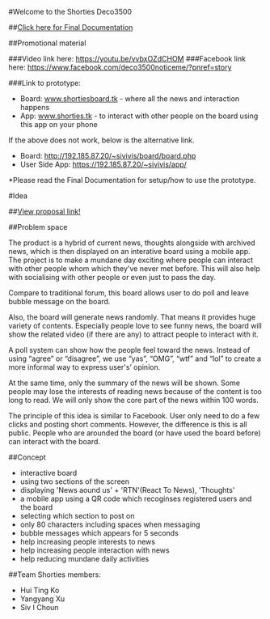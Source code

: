 #Welcome to the Shorties Deco3500

##[Click here for Final Documentation](https://github.com/deco3500/shorties/blob/master/Final_Documentation.pdf)

##Promotional material

###Video link here: https://youtu.be/vvbxOZdCHOM
###Facebook link here: https://www.facebook.com/deco3500noticeme/?pnref=story

###Link to prototype:
- Board: www.shortiesboard.tk - where all the news and interaction happens
- App: www.shorties.tk - to interact with other people on the board using this app on your phone

If the above does not work, below is the alternative link.
- Board: http://192.185.87.20/~sivivis/board/board.php
- User Side App: https://192.185.87.20/~sivivis/app/

*Please read the Final Documentation for setup/how to use the prototype.

#Idea

##[View proposal link!](https://github.com/deco3500/shorties/blob/master/shorties_proposal.pdf)

##Problem space

The product is a hybrid of current news, thoughts alongside with archived news, which is then displayed on an interative board using a mobile app. The project is to make a mundane day exciting where people can interact with other people whom which they've never met before. This will also help with socialising with other people or even just to pass the day.

Compare to traditional forum, this board allows user to do poll and leave bubble message on the board.

Also, the board will generate news randomly. That means it provides huge variety of contents. Especially people love to see funny news, the board will show the related video (if there are any) to attract people to interact with it.

A poll system can show how the people feel toward the news. Instead of using “agree” or “disagree”, we use “yas”, “OMG”, “wtf” and “lol” to create a more informal way to express user's’ opinion. 

At the same time, only the summary of the news will be shown. Some people  may lose the interests of reading news because of the content is too long to read. We will only show the core part of the news within 100 words.

The principle of this idea is similar to Facebook. User only need to do a few clicks and posting short comments. However, the difference is this is all public. People who are arounded the board (or have used the board before) can interact with the board.

##Concept

- interactive board
- using two sections of the screen
- displaying 'News aound us' + 'RTN'(React To News), 'Thoughts'
- a mobile app using a QR code which recoginses registered users and the board
- selecting which section to post on
- only 80 characters including spaces when messaging
- bubble messages which appears for 5 seconds
- help increasing people interests to news
- help increasing people interaction with news
- help reducing mundane daily activities 

##Team Shorties members:
- Hui Ting Ko
- Yangyang Xu
- Siv I Choun


